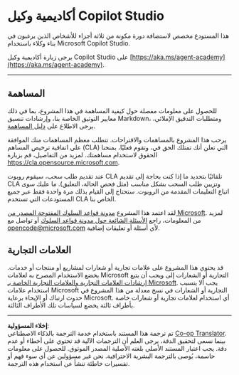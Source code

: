 <!--
CO_OP_TRANSLATOR_METADATA:
{
  "original_hash": "8bce990d8da924192fe923e852a19fbb",
  "translation_date": "2025-10-22T18:44:44+00:00",
  "source_file": "README.md",
  "language_code": "ar"
}
-->
# أكاديمية وكيل Copilot Studio

هذا المستودع مخصص لاستضافة دورة مكونة من ثلاثة أجزاء للأشخاص الذين يرغبون في بناء وكلاء باستخدام Microsoft Copilot Studio.

يرجى زيارة أكاديمية وكيل Copilot Studio على [https://aka.ms/agent-academy](https://aka.ms/agent-academy).

---

## المساهمة

للحصول على معلومات مفصلة حول كيفية المساهمة في هذا المشروع، بما في ذلك معايير التوثيق الخاصة بنا، وإرشادات تنسيق Markdown، ومتطلبات التدقيق الإملائي، يرجى الاطلاع على [دليل المساهمة](CONTRIBUTING.md).

يرحب هذا المشروع بالمساهمات والاقتراحات. تتطلب معظم المساهمات منك الموافقة على اتفاقية ترخيص المساهم (CLA) التي تعلن أنك تمتلك الحق في، وتقوم فعليًا، بمنحنا الحقوق لاستخدام مساهمتك. لمزيد من التفاصيل، قم بزيارة <https://cla.opensource.microsoft.com>.

عند تقديم طلب سحب، سيقوم روبوت CLA تلقائيًا بتحديد ما إذا كنت بحاجة إلى تقديم CLA وتزيين طلب السحب بشكل مناسب (مثل فحص الحالة، التعليق). ما عليك سوى اتباع التعليمات المقدمة من الروبوت. ستحتاج إلى القيام بذلك مرة واحدة فقط عبر جميع المستودعات التي تستخدم CLA الخاص بنا.

لقد اعتمد هذا المشروع [مدونة قواعد السلوك المفتوحة المصدر من Microsoft](https://opensource.microsoft.com/codeofconduct/).
لمزيد من المعلومات، راجع [الأسئلة الشائعة حول مدونة قواعد السلوك](https://opensource.microsoft.com/codeofconduct/faq/) أو
تواصل مع [opencode@microsoft.com](mailto:opencode@microsoft.com) لأي أسئلة أو تعليقات إضافية.

## العلامات التجارية

قد يحتوي هذا المشروع على علامات تجارية أو شعارات لمشاريع أو منتجات أو خدمات. يخضع الاستخدام المصرح به لعلامات Microsoft التجارية أو الشعارات إلى ويجب أن يتبع
[إرشادات العلامات التجارية والعلامات التجارية الخاصة بـ Microsoft](https://www.microsoft.com/legal/intellectualproperty/trademarks/usage/general).
يجب ألا يتسبب استخدام علامات Microsoft التجارية أو الشعارات في نسخ معدلة من هذا المشروع في حدوث ارتباك أو الإيحاء برعاية Microsoft.
أي استخدام لعلامات تجارية أو شعارات خاصة بأطراف ثالثة يخضع لسياسات تلك الأطراف الثالثة.

---

**إخلاء المسؤولية**:  
تم ترجمة هذا المستند باستخدام خدمة الترجمة بالذكاء الاصطناعي [Co-op Translator](https://github.com/Azure/co-op-translator). بينما نسعى لتحقيق الدقة، يرجى العلم أن الترجمات الآلية قد تحتوي على أخطاء أو عدم دقة. يجب اعتبار المستند الأصلي بلغته الأصلية المصدر الموثوق. للحصول على معلومات حاسمة، يُوصى بالترجمة البشرية الاحترافية. نحن غير مسؤولين عن أي سوء فهم أو تفسيرات خاطئة تنشأ عن استخدام هذه الترجمة.